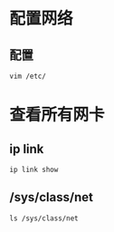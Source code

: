 # 配置网络
## 配置
```
vim /etc/
```

# 查看所有网卡

## ip link
```
ip link show
```
## /sys/class/net
```
ls /sys/class/net
```
